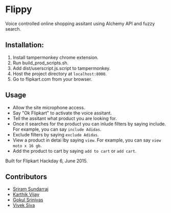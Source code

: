 # Flippy

Voice controlled online shopping assitant using Alchemy API and fuzzy search.

## Installation:

1. Install tampermonkey chrome extension.
2. Run build_prod_scripts.sh.
2. Add  dist/userscript.js.script to tampermonkey.
3. Host the project directory at `localhost:8000`.
4. Go to flipkart.com from your browser.

## Usage

* Allow the site microphone access.
* Say "Ok Flipkart" to activate the voice assitant.
* Tell the assitant what product you are looking for.
* Once it searches for the product you can inlude filters by saying include. For example, you can say `include Adidas`.
* Exclude filters by saying `exclude Adidas`.
* View a product in detai lby saying `view`. For example, you can say `view moto x 16 gb`.
* Add the product to cart by saying `add to cart` or `add cart`.

Built for Flipkart Hackday 6, June 2015.

## Contributors

* [Sriram Sundarraj](https://github.com/ssundarraj)
* [Karthik Vijay](https://github.com/CoolVoltage)
* [Gokul Srinivas](https://github.com/GokulSrinivas)
* [Vivek Siva](https://github.com/bindingofisaac)
